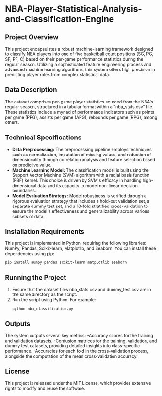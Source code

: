 # NBA-Player-Statistical-Analysis-and-Classification-Engine

## Project Overview
This project encapsulates a robust machine-learning framework designed to classify NBA players into one of five basketball court positions (SG, PG, SF, PF, C) based on their per-game performance statistics during the regular season. Utilizing a sophisticated feature engineering process and advanced machine learning algorithms, this system offers high precision in predicting player roles from complex statistical data.

## Data Description
The dataset comprises per-game player statistics sourced from the NBA's regular season, structured in a tabular format within a "nba_stats.csv" file. These statistics include a myriad of performance indicators such as points per game (PPG), assists per game (APG), rebounds per game (RPG), among others.

## Technical Specifications
- **Data Preprocessing:** The preprocessing pipeline employs techniques such as normalization, imputation of missing values, and reduction of dimensionality through correlation analysis and feature selection based on predictive value.
- **Machine Learning Model:** The classification model is built using the Support Vector Machine (SVM) algorithm with a radial basis function (RBF) kernel. This choice is driven by SVM's efficacy in handling high-dimensional data and its capacity to model non-linear decision boundaries.
- **Model Evaluation Strategy:** Model robustness is verified through a rigorous evaluation strategy that includes a hold-out validation set, a separate dummy test set, and a 10-fold stratified cross-validation to ensure the model's effectiveness and generalizability across various subsets of data.

## Installation Requirements
This project is implemented in Python, requiring the following libraries: NumPy, Pandas, Scikit-learn, Matplotlib, and Seaborn. You can install these dependencies using pip:
```bash
pip install numpy pandas scikit-learn matplotlib seaborn
```
## Running the Project
1. Ensure that the dataset files nba_stats.csv and dummy_test.csv are in the same directory as the script.
2. Run the script using Python. For example:
    ```bash
   python nba_classification.py
   ```
## Outputs
The system outputs several key metrics:
-Accuracy scores for the training and validation datasets.
-Confusion matrices for the training, validation, and dummy test datasets, providing detailed insights into class-specific performance.
-Accuracies for each fold in the cross-validation process, alongside the computation of the mean cross-validation accuracy.

## License
This project is released under the MIT License, which provides extensive rights to modify and reuse the software.
